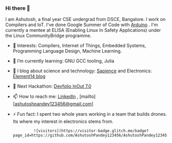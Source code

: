 ### Hi there 👋

I am Ashutosh, a final year CSE undergrad from DSCE, Bangalore. I work on Compilers and IoT. I've done Google Summer of Code with [Arduino](https://github.com/AshutoshPandey123456/micropy-convert) . I'm currently a mentee at ELISA (Enabling Linux In Safety Applications) under the Linux CommunityBridge programme.

- 🔭 Interests: Compilers, Internet of Things, Embedded Systems, Programming Language Design, Machine Learning.
- 🌱 I’m currently learning: GNU GCC tooling, Julia
- 👯 I blog about science and technology: [Sapience](https://sapience2017.wordpress.com/) and Electronics: [Element14 blog](https://www.element14.com/community/people/ashutosh_pandey)
- 🤔 Next Hackathon: [Devfolio InOut 7.0](https://www.hackinout.co/)
- 📫 How to reach me: [LinkedIn](https://www.linkedin.com/in/ashupdsce/) , [mailto][ashutoshpandey123456@gmail.com]
- ⚡ Fun fact: I spent two whole years working in a team that builds drones. Its where my interest in electronics stems from.

               ![visitors](https://visitor-badge.glitch.me/badge?page_id=https://github.com/AshutoshPandey123456/AshutoshPandey123456/blob/main/README.md)
